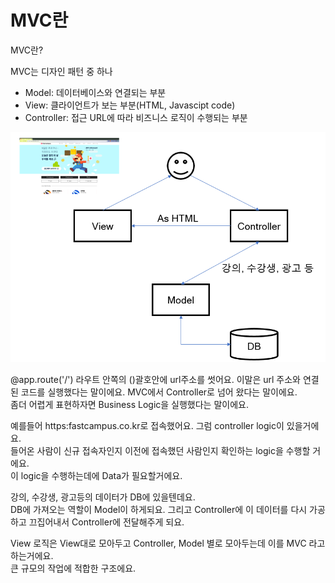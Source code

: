 # MVC란

MVC란?

MVC는 디자인 패턴 중 하나

* Model: 데이터베이스와 연결되는 부분 
* View: 클라이언트가 보는 부분\(HTML, Javascipt code\) 
* Controller: 접근 URL에 따라 비즈니스 로직이 수행되는 부분

         

![mvc &#xAD6C;&#xC870;](../../../../.gitbook/assets/image%20%28222%29.png)



@app.route\('/'\) 라우트 안쪽의 \(\)괄호안에 url주소를 썻어요. 이말은 url 주소와 연결된 코드를 실행했다는 말이에요. MVC에서 Controller로 넘어 왔다는 말이에요.   
좀더 어렵게 표현하자면 Business Logic을 실행했다는 말이에요.   
  
예를들어 https:fastcampus.co.kr로 접속했어요.  그럼 controller logic이 있을거에요.   
들어온 사람이 신규 접속자인지 이전에 접속했던 사람인지 확인하는 logic을 수행할 거에요.   
이 logic을 수행하는데에 Data가 필요할거에요.   
  
강의, 수강생, 광고등의 데이터가 DB에 있을텐데요.   
DB에 가져오는 역할이 Model이 하게되요. 그리고 Controller에 이 데이터를 다시 가공하고 끄집어내서 Controller에 전달해주게 되요. 

View 로직은 View대로 모아두고 Controller, Model 별로 모아두는데 이를 MVC 라고 하는거에요.   
큰 규모의 작업에 적합한 구조에요. 

































